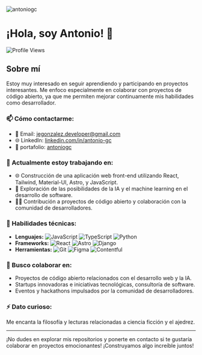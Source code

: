 

![antoniogc](https://github.com/Antonio-GC/Antonio-GC/assets/46658342/94207dc4-12e4-4f11-b4cc-16801e5f28d8)

# ¡Hola, soy Antonio! 👋

![Profile Views](https://komarev.com/ghpvc/?username=Antonio-GC&color=blue)

## Sobre mí

Estoy muy interesado en seguir aprendiendo y participando en proyectos interesantes. Me enfoco especialmente en colaborar con proyectos de código abierto, ya que me permiten mejorar continuamente mis habilidades como desarrollador.

### 📫 Cómo contactarme:
- 📧 Email: [jegonzalez.developer@gmail.com](mailto:jegonzalez.developer@gmail.com)
- 🌐 LinkedIn: [linkedin.com/in/antonio-gc](https://linkedin.com/in/antonio-gc)
- 💼 portafolio: [antoniogc](https://www.antoniogc.com/)

### 🔭 Actualmente estoy trabajando en:
- 🌐 Construcción de una aplicación web front-end utilizando React, Tailwind, Material-UI, Astro, y JavaScript.
- 🤖 Exploración de las posibilidades de la IA y el machine learning en el desarrollo de software.
- 👨‍💻 Contribución a proyectos de código abierto y colaboración con la comunidad de desarrolladores.

### 💼 Habilidades técnicas:
- **Lenguajes:** ![JavaScript](https://img.shields.io/badge/-JavaScript-black?style=flat-square&logo=javascript) ![TypeScript](https://img.shields.io/badge/-TypeScript-blue?style=flat-square&logo=typescript) ![Python](https://img.shields.io/badge/-Python-yellow?style=flat-square&logo=python)
- **Frameworks:** ![React](https://img.shields.io/badge/-React-black?style=flat-square&logo=react) ![Astro](https://img.shields.io/badge/-Astro-black?style=flat-square&logo=astro) ![Django](https://img.shields.io/badge/-Django-green?style=flat-square&logo=django)
- **Herramientas:** ![Git](https://img.shields.io/badge/-Git-black?style=flat-square&logo=git) ![Figma](https://img.shields.io/badge/-Figma-black?style=flat-square&logo=figma) ![Contentful](https://img.shields.io/badge/-Contentful-black?style=flat-square&logo=contentful)

### 👯 Busco colaborar en:
- Proyectos de código abierto relacionados con el desarrollo web y la IA.
- Startups innovadoras e iniciativas tecnológicas, consultoría de software.
- Eventos y hackathons impulsados por la comunidad de desarrolladores.

### ⚡ Dato curioso:
Me encanta la filosofía y lecturas relacionadas a ciencia ficción y el ajedrez.

---

¡No dudes en explorar mis repositorios y ponerte en contacto si te gustaría colaborar en proyectos emocionantes! ¡Construyamos algo increíble juntos!
